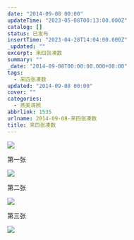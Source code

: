 ```yaml
---
date: "2014-09-08 00:00"
updateTime: "2023-05-08T00:13:00.000Z"
catalog: []
status: 已发布
insertTime: "2023-04-28T14:04:00.000Z"
_updated: ""
excerpt: 来四张凑数
summary: ""
_date: "2014-09-08T00:00:00.000+08:00"
tags:
  - 来四张凑数
updated: "2014-09-08 00:00"
cover: ""
categories:
  - 燕美清照
abbrlink: 1535
urlname: 2014-09-08-来四张凑数
title: 来四张凑数
---
```


![](http://ww1.sinaimg.cn/large/4eed32f2jw1ek55u16bgnj21kw0w07o0.jpg)

第一张

![](http://ww2.sinaimg.cn/large/4eed32f2jw1ek55u5tl9rj21kw0w0k38.jpg)

第二张

![](http://ww3.sinaimg.cn/large/4eed32f2jw1ek55uc9xdaj21kw0w04gf.jpg)

第三张

![](http://ww1.sinaimg.cn/large/4eed32f2jw1ek55uf8tz0j21kw0w0wl5.jpg)
